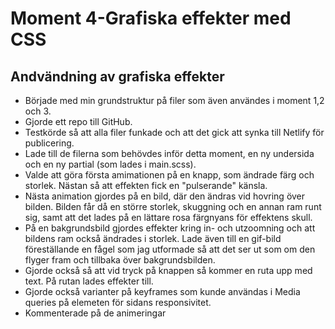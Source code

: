 # Moment 4-Grafiska effekter med CSS
## Andvändning av grafiska effekter

- Började med min grundstruktur på filer som även användes i moment 1,2 och 3. 
- Gjorde ett repo till GitHub. 
- Testkörde så att alla filer funkade och att det gick att synka till Netlify för publicering. 
- Lade till de filerna som behövdes inför detta moment, en ny undersida och en ny partial (som lades i main.scss).
- Valde att göra första amimationen på en knapp, som ändrade färg och storlek. Nästan så att effekten fick en "pulserande" känsla. 
- Nästa animation gjordes på en bild, där den ändras vid hovring över bilden. Bilden får då en större storlek, skuggning och en annan ram runt sig, samt att det lades på en lättare rosa färgnyans för effektens skull. 
- På en bakgrundsbild gjordes effekter kring in- och utzoomning och att bildens ram också ändrades i storlek. Lade även till en gif-bild föreställande en fågel som jag utformade så att det ser ut som om den flyger fram och tillbaka över bakgrundsbilden. 
- Gjorde också så att vid tryck på knappen så kommer en ruta upp med text. På rutan lades effekter till. 
- Gjorde också varianter på keyframes som kunde användas i Media queries på elemeten för sidans responsivitet. 
- Kommenterade på de animeringar
 
